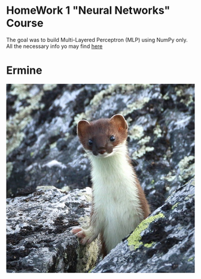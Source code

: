 # HomeWork 1 "Neural Networks" Course

The goal was to build Multi-Layered Perceptron (MLP) using NumPy only.
<br>
All the necessary info yo may find [here](mlp_gradient_descent.ipynb)

# Ermine 
<img src="ermine.jpg" alt="Ermine gang" width="600"/>
